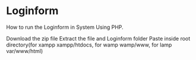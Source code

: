 # Loginform
How to run the Loginform in System Using PHP.

Download the zip file
Extract the file and Loginform folder
Paste inside root directory(for xampp xampp/htdocs, for wamp wamp/www, for lamp var/www/html)
